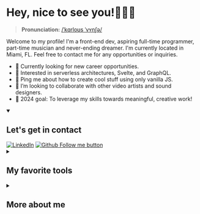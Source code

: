 # Hey, nice to see you!👨🏻‍💻

> **Pronunciation:** [&#x2F;ˈkɑrloʊs ˈvʏnʃə&#x2F;](http://ipa-reader.xyz/?text=%CB%88k%C9%91rlo%CA%8As%20%CB%88v%CA%8Fn%CA%83%C9%99&voice=Joey)

<!-- Note: GitHub converts the README Markdown to HTML and renders it on GitHub. After conversion, the HTML is sanitized, and for security reasons, it ignores certain HTML tags and attributes such as <script>, <style> etc. For this reason, I can use an align attribute instead of CSS. -->

Welcome to my profile! I'm a front-end dev, aspiring full-time programmer, part-time musician and never-ending dreamer. I'm currently located in Miami, FL. Feel free to contact me for any opportunities or inquiries.


- 🔭 Currently looking for new career opportunities.
- 🌱 Interested in serverless architectures, Svelte, and GraphQL.
- 💬 Ping me about how to create cool stuff using only vanilla JS.
- 👯 I’m looking to collaborate with other video artists and sound designers.
- 🥅 2024 goal: To leverage my skills towards meaningful, creative work!
<!-- - 🧐 Fun fact: Today is Saturday, January 20 *(powered by Github Actions)*. -->

<details open> 
  <summary><h2>Let's get in contact</h2></summary>
<a href="https://linkedin.com/in/carloswunsche"><img alt="LinkedIn" src="https://img.shields.io/badge/carloswunsche-0077B5?logo=linkedin&logoColor=white"/></a>
<a href="https://linkedin.com/in/carloswunsche"><img alt="Github Follow me button" src="https://img.shields.io/github/followers/carloswunsche.svg?style=social&label=Follow&maxAge=2592000"/></a>

</details>
<details> 
  <summary><h2>My favorite tools</h2></summary>

  <h3>Programming languages</h3>
  <p>
      <a href="#"><img alt="HTML" src="https://img.shields.io/badge/HTML-E34F26.svg?logo=html5&logoColor=white"></a>
      <a href="#"><img alt="CSS" src="https://img.shields.io/badge/CSS-1572B6.svg?logo=css3&logoColor=white"></a>
      <a href="#"><img alt="JavaScript" src="https://img.shields.io/badge/JavaScript-F7DF1E.svg?logo=javascript&logoColor=black"></a>
      <a href="#"><img alt="TypeScript" src="https://img.shields.io/badge/TypeScript-007ACC.svg?logo=typescript&logoColor=white"></a>
      <a href="#"><img alt="Node.js" src="https://img.shields.io/badge/Node.js-43853D.svg?logo=node.js&logoColor=white"></a>
      <a href="#"><img alt="Lua" src="https://img.shields.io/badge/Lua-2C2D72?logo=lua&logoColor=white"></a>
      <a href="#"><img alt="Nunjucks" src="https://img.shields.io/badge/Nunjucks-1C4913?logo=nunjucks&logoColor=white"></a>
      <a href="#"><img alt="Python" src="https://img.shields.io/badge/Python-14354C.svg?logo=python&logoColor=white"></a>
      <a href="#"><img alt="Markdown" src="https://img.shields.io/badge/Markdown-000000.svg?logo=markdown&logoColor=white"></a>
      <a href="#"><img alt="Bash" src="https://img.shields.io/badge/Bash-121011.svg?logo=gnu-bash&logoColor=white"></a>
  </p>

  <h3>Frameworks and libraries</h3>
  <p>
      <a href="#"><img alt="Express.js" src="https://img.shields.io/badge/Express.js-404d59.svg?logo=express&logoColor=white"></a>
      <a href="#"><img alt="React" src="https://img.shields.io/badge/React-20232a.svg?logo=react&logoColor=%2361DAFB"></a>
      <a href="#"><img alt="Material UI" src="https://img.shields.io/badge/Material--UI-0081CB?logo=material-ui&logoColor=white"></a>
      <a href="#"><img alt="Bootstrap" src="https://img.shields.io/badge/Bootstrap-7952B3.svg?logo=bootstrap&logoColor=white"></a>
      <a href="#"><img alt="p5.js" src="https://img.shields.io/badge/p5.js-ED225D?logo=p5dotjs&logoColor=white"></a>
  </p>

  <h3>Databases and cloud hosting</h3>
  <p>
      <a href="#"><img alt="MongoDB" src ="https://img.shields.io/badge/MongoDB-4ea94b.svg?logo=mongodb&logoColor=white"></a>
      <a href="#"><img alt="Heroku" src="https://img.shields.io/badge/Heroku-430098.svg?logo=heroku&logoColor=white"></a>
      <a href="#"><img alt="Notion" src="https://img.shields.io/badge/Notion-010101.svg?logo=notion&logoColor=white"></a>
      <a href="#"><img alt="MySQL" src="https://img.shields.io/badge/MySQL-00f.svg?logo=mysql&logoColor=white"></a>
      <a href="#"><img alt="Netlify" src="https://img.shields.io/badge/Netlify-00C7B7?logo=netlify&logoColor=white"></a>
      <a href="#"><img alt="GitHub Pages" src="https://img.shields.io/badge/GitHub%20Pages-327FC7.svg?logo=github&logoColor=white"></a>
  </p>

  <h3>Software and tools</h3>
  <p>
      <a href="#"><img alt="Visual Studio Code" src="https://img.shields.io/badge/Visual%20Studio%20Code-0078d7.svg?logo=visual-studio-code&logoColor=white"></a>
      <!-- <a href="#"><img alt="Ubuntu" src="https://img.shields.io/badge/Ubuntu-E95420?logo=ubuntu&logoColor=white"></a> -->
      <a href="#"><img alt="Adobe Photoshop" src="https://img.shields.io/badge/Adobe%20Photoshop-31A8FF?logo=Adobe%20Photoshop&logoColor=white"></a>
      <a href="#"><img alt="Canva" src="https://img.shields.io/badge/Canva-%2300C4CC.svg?logo=Canva&logoColor=white"></a>            	
      <a href="#"><img alt="Git" src="https://img.shields.io/badge/Git-F05033.svg?logo=git&logoColor=white"></a>
      <a href="#"><img alt="Postman" src="https://img.shields.io/badge/Postman-FF6C37?logo=postman&logoColor=white"></a>
      <a href="#"><img alt="Bitwarden" src="https://img.shields.io/badge/-Bitwarden-175DDC?logo=bitwarden&logoColor=white"></a> 
      <a href="#"><img alt="Excel" src="https://img.shields.io/badge/Microsoft_Excel-217346?logo=microsoft-excel&logoColor=white"></a> 
      <a href="#"><img alt="OBS Studio" src="https://img.shields.io/badge/-OBS-302E31?logo=obs-studio&logoColor=white"></a>
      <a href="#"><img alt="Ableton Live" src="https://img.shields.io/badge/Ableton%20Live-000?logo=abletonlive&logoColor=white"></a>


  </p>
</details>

<details> 
  <summary><h2>More about me</h2></summary>

```javascript
const carl = {
  pronouns: 'he' | 'him',
  code: [Javascript, Typescript, HTML, CSS, Nunjucks],
  tools: [React, MongoDB, MaterialUI],
  architecture: ['mvc', ...moreToCome],
  challenge:
    'Build my own game engine using vanilla JS before 2024',
};
```
</details>


